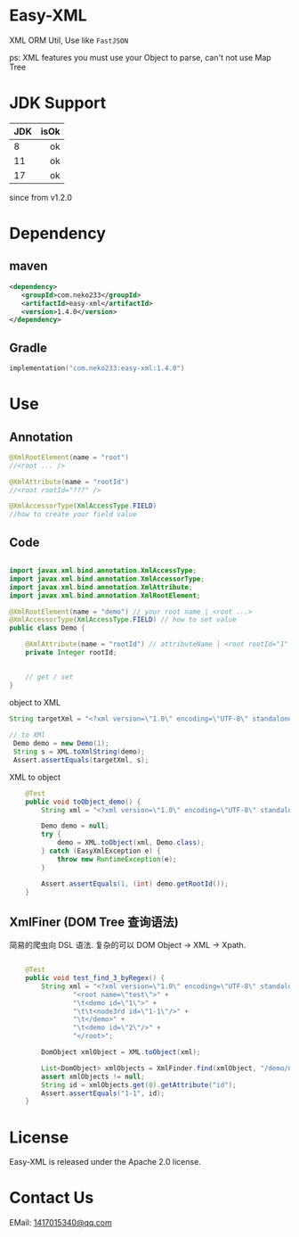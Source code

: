 # Easy-XML


XML ORM Util, Use like `FastJSON` 

ps: XML features you must use your Object to parse, can't not use Map Tree 

# JDK Support
| JDK | isOk |
|:----|-----:|
| 8   | ok |
| 11  | ok |
| 17  | ok |

since from v1.2.0

# Dependency
## maven
```xml
<dependency>
   <groupId>com.neko233</groupId>
   <artifactId>easy-xml</artifactId>
   <version>1.4.0</version>
</dependency>
```

## Gradle
```kotlin
implementation("com.neko233:easy-xml:1.4.0")
```

# Use
## Annotation
```java
@XmlRootElement(name = "root")
//<root ... />

@XmlAttribute(name = "rootId")
//<root rootId="???" />

@XmlAccessorType(XmlAccessType.FIELD)
//how to create your field value

```
## Code
```java

import javax.xml.bind.annotation.XmlAccessType;
import javax.xml.bind.annotation.XmlAccessorType;
import javax.xml.bind.annotation.XmlAttribute;
import javax.xml.bind.annotation.XmlRootElement;

@XmlRootElement(name = "demo") // your root name | <root ...>
@XmlAccessorType(XmlAccessType.FIELD) // how to set value
public class Demo {

    @XmlAttribute(name = "rootId") // attributeName | <root rootId="1" ..>
    private Integer rootId;

    
    // get / set
}

```

object to XML
```java
String targetXml = "<?xml version=\"1.0\" encoding=\"UTF-8\" standalone=\"yes\"?><demo rootId=\"1\"/>";
        
// to XMl
 Demo demo = new Demo(1);
 String s = XML.toXmlString(demo);
 Assert.assertEquals(targetXml, s);
```

XML to object 
```java
    @Test
    public void toObject_demo() {
        String xml = "<?xml version=\"1.0\" encoding=\"UTF-8\" standalone=\"yes\"?><demo rootId=\"1\"/>";

        Demo demo = null;
        try {
            demo = XML.toObject(xml, Demo.class);
        } catch (EasyXmlException e) {
            throw new RuntimeException(e);
        }

        Assert.assertEquals(1, (int) demo.getRootId());
    }
```

## XmlFiner (DOM Tree 查询语法)
简易的爬虫向 DSL 语法. 
复杂的可以 DOM Object -> XML -> Xpath.
```java

    @Test
    public void test_find_3_byRegex() {
        String xml = "<?xml version=\"1.0\" encoding=\"UTF-8\" standalone=\"yes\"?>" +
                "<root name=\"test\">" +
                "\t<demo id=\"1\">" +
                "\t\t<node3rd id=\"1-1\"/>" +
                "\t</demo>" +
                "\t<demo id=\"2\"/>" +
                "</root>";

        DomObject xmlObject = XML.toObject(xml);

        List<DomObject> xmlObjects = XmlFinder.find(xmlObject, "/demo/node3*");
        assert xmlObjects != null;
        String id = xmlObjects.get(0).getAttribute("id");
        Assert.assertEquals("1-1", id);
    }
```

# License
Easy-XML is released under the Apache 2.0 license.


# Contact Us

EMail: 1417015340@qq.com




